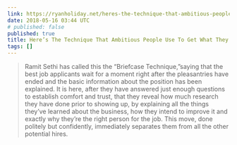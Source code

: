 ```yaml
---
link: https://ryanholiday.net/heres-the-technique-that-ambitious-people-use-to-get-what-they-want/
date: 2018-05-16 03:44 UTC
# published: false
published: true
title: Here’s The Technique That Ambitious People Use To Get What They Want – RyanHoliday.net
tags: []
---
```


> Ramit Sethi has called this the “Briefcase Technique,”saying that the best job applicants wait for a moment right after the pleasantries have ended and the basic information about the position has been explained. It is here, after they have answered just enough questions to establish comfort and trust, that they reveal how much research they have done prior to showing up, by explaining all the things they’ve learned about the business, how they intend to improve it and exactly why they’re the right person for the job. This move, done politely but confidently, immediately separates them from all the other potential hires.
